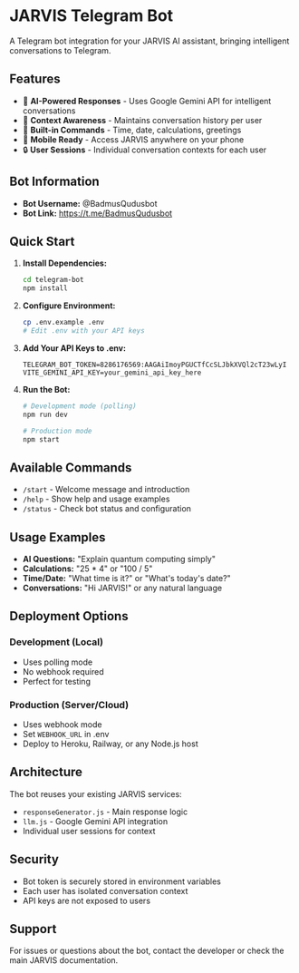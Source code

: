 # JARVIS Telegram Bot

A Telegram bot integration for your JARVIS AI assistant, bringing intelligent conversations to Telegram.

## Features

- 🤖 **AI-Powered Responses** - Uses Google Gemini API for intelligent conversations
- 💬 **Context Awareness** - Maintains conversation history per user
- 🧮 **Built-in Commands** - Time, date, calculations, greetings
- 📱 **Mobile Ready** - Access JARVIS anywhere on your phone
- 🔒 **User Sessions** - Individual conversation contexts for each user

## Bot Information

- **Bot Username:** @BadmusQudusbot
- **Bot Link:** https://t.me/BadmusQudusbot

## Quick Start

1. **Install Dependencies:**
   ```bash
   cd telegram-bot
   npm install
   ```

2. **Configure Environment:**
   ```bash
   cp .env.example .env
   # Edit .env with your API keys
   ```

3. **Add Your API Keys to .env:**
   ```
   TELEGRAM_BOT_TOKEN=8286176569:AAGAiImoyPGUCTfCcSLJbkXVQl2cT23wLyI
   VITE_GEMINI_API_KEY=your_gemini_api_key_here
   ```

4. **Run the Bot:**
   ```bash
   # Development mode (polling)
   npm run dev
   
   # Production mode
   npm start
   ```

## Available Commands

- `/start` - Welcome message and introduction
- `/help` - Show help and usage examples
- `/status` - Check bot status and configuration

## Usage Examples

- **AI Questions:** "Explain quantum computing simply"
- **Calculations:** "25 * 4" or "100 / 5"
- **Time/Date:** "What time is it?" or "What's today's date?"
- **Conversations:** "Hi JARVIS!" or any natural language

## Deployment Options

### Development (Local)
- Uses polling mode
- No webhook required
- Perfect for testing

### Production (Server/Cloud)
- Uses webhook mode
- Set `WEBHOOK_URL` in .env
- Deploy to Heroku, Railway, or any Node.js host

## Architecture

The bot reuses your existing JARVIS services:
- `responseGenerator.js` - Main response logic
- `llm.js` - Google Gemini API integration
- Individual user sessions for context

## Security

- Bot token is securely stored in environment variables
- Each user has isolated conversation context
- API keys are not exposed to users

## Support

For issues or questions about the bot, contact the developer or check the main JARVIS documentation.

